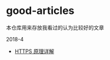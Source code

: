 # good-articles
本仓库用来存放我看过的认为比较好的文章

2018-4
*   [HTTPS 原理详解](https://www.tuicool.com/articles/MVJjmam)
